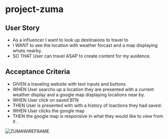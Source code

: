 # project-zuma

## User Story
* As a influencer I want to look up destinaions to travel to 
 * I WANT to see the location with weather forcast and a map displaying whats nearby.
 * SO THAT User can travel ASAP to create content for my auidence.
 
## Acceptance Criteria
* GIVEN a traveling website with text inputs and buttons
* WHEN User searchs up a location they are presented with a current weather display and a google map displaying locations near by.
* WHEN User click on saved BTN 
* THEN User is presented with with a history of loactions they had saved.
* WHEN User clicks the google map 
* THEN the google map is responsive in what they would like to view from it .

![ZUMAWIREFRAME](https://user-images.githubusercontent.com/118871549/214473610-df1fc4e6-ce62-42f5-aa5f-b511e510d689.PNG)
